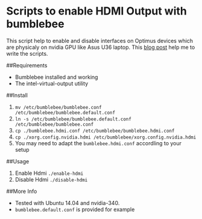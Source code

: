 # Scripts to enable HDMI Output with bumblebee

This script help to enable and disable interfaces on Optimus devices which are physicaly on nvidia GPU like Asus U36 laptop.
This [blog
post](http://www.unixreich.com/blog/2013/linux-nvidia-optimus-on-thinkpad-w520w530-with-external-monitor-finally-solved/) help me to write the scripts.

##Requirements
* Bumblebee installed and working
* The intel-virtual-output utility

##Install

1. `mv /etc/bumblebee/bumblebee.conf /etc/bumblebee/bumblebee.default.conf`
1. `ln -s /etc/bumblebee/bumblebee.default.conf /etc/bumblebee/bumblebee.conf`
1. `cp ./bumblebee.hdmi.conf /etc/bumblebee/bumblebee.hdmi.conf`
1. `cp ./xorg.config.nvidia.hdmi /etc/bumblebee/xorg.config.nvidia.hdmi`
1. You may need to adapt the `bumblebee.hdmi.conf` accordling to your
   setup

##Usage
1. Enable Hdmi `./enable-hdmi`
1. Disable Hdmi `./disable-hdmi`

##More Info
* Tested with Ubuntu 14.04 and nvidia-340.
* `bumblebee.default.conf` is provided for example

